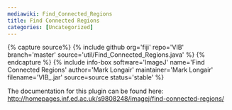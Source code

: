 ```yaml
---
mediawiki: Find_Connected_Regions
title: Find Connected Regions
categories: [Uncategorized]
---
```



{% capture source%}
{% include github org='fiji' repo='VIB' branch='master' source='util/Find_Connected_Regions.java' %}
{% endcapture %}
{% include info-box software='ImageJ' name='Find Connected Regions' author='Mark Longair' maintainer='Mark Longair' filename='VIB\_.jar' source=source status='stable' %}

The documentation for this plugin can be found here: http://homepages.inf.ed.ac.uk/s9808248/imagej/find-connected-regions/
